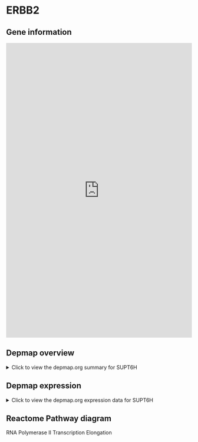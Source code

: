 <h1>ERBB2</h1>

<h2>Gene information</h2>
<iframe src="https://depmap.org/portal/gene/SUPT6H?tab=about" style="border:none;width:100%;height:800px"></iframe>

<h2>Depmap overview</h2>
<details>
  <summary>Click to view the depmap.org summary for SUPT6H</summary>
  <iframe src="https://depmap.org/portal/gene/SUPT6H?tab=overview" style="border:none;width:100%;height:800px"></iframe>
</details>

<h2>Depmap expression</h2>
<details>
  <summary>Click to view the depmap.org expression data for SUPT6H</summary>
  <iframe src="https://depmap.org/portal/gene/SUPT6H?tab=characterization" style="border:none;width:100%;height:800px"></iframe>
</details>



<h2>Reactome Pathway diagram</h2>
RNA Polymerase II Transcription Elongation
<div id="diagramHolder"></div>

<script>
    //Creating the Reactome Diagram widget
    //Take into account a proxy needs to be set up in your server side pointing to www.reactome.org
    function onReactomeDiagramReady(){  //This function is automatically called when the widget code is ready to be used
        var diagram = Reactome.Diagram.create({
            "placeHolder" : "diagramHolder",
            "width" : 900,
            "height" : 500
        });

        //Initialising it to the "Hemostasis" pathway
        diagram.loadDiagram("R-HSA-75955");

        //Adding different listeners

        diagram.onDiagramLoaded(function (loaded) {
            console.info("Loaded ", loaded);
            diagram.flagItems("BAD");
	    diagram.flagItems("Q92934");
            if (loaded == "R-HSA-75955") diagram.selectItem("R-HSA-75955");
        });

     }
</script>



